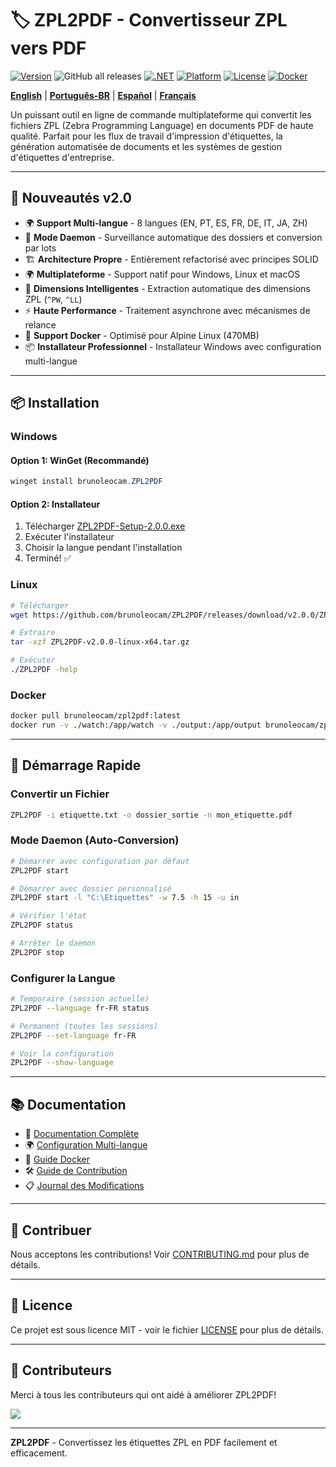 # 🏷️ ZPL2PDF - Convertisseur ZPL vers PDF

[![Version](https://img.shields.io/badge/version-2.0.0-blue.svg)](https://github.com/brunoleocam/ZPL2PDF/releases)
![GitHub all releases](https://img.shields.io/github/downloads/brunoleocam/ZPL2PDF/total)
[![.NET](https://img.shields.io/badge/.NET-9.0-purple.svg)](https://dotnet.microsoft.com/download)
[![Platform](https://img.shields.io/badge/platform-Windows%20%7C%20Linux%20%7C%20macOS-lightgrey.svg)](https://github.com/brunoleocam/ZPL2PDF)
[![License](https://img.shields.io/badge/license-MIT-green.svg)](../../LICENSE)
[![Docker](https://img.shields.io/badge/docker-Alpine%20470MB-blue.svg)](https://hub.docker.com/r/brunoleocam/zpl2pdf)

**[English](../../README.md)** | **[Português-BR](README.pt-BR.md)** | **[Español](README.es-ES.md)** | **[Français](#)**

Un puissant outil en ligne de commande multiplateforme qui convertit les fichiers ZPL (Zebra Programming Language) en documents PDF de haute qualité. Parfait pour les flux de travail d'impression d'étiquettes, la génération automatisée de documents et les systèmes de gestion d'étiquettes d'entreprise.

---

## 🚀 **Nouveautés v2.0**

- 🌍 **Support Multi-langue** - 8 langues (EN, PT, ES, FR, DE, IT, JA, ZH)
- 🔄 **Mode Daemon** - Surveillance automatique des dossiers et conversion par lots
- 🏗️ **Architecture Propre** - Entièrement refactorisé avec principes SOLID
- 🌍 **Multiplateforme** - Support natif pour Windows, Linux et macOS
- 📐 **Dimensions Intelligentes** - Extraction automatique des dimensions ZPL (`^PW`, `^LL`)
- ⚡ **Haute Performance** - Traitement asynchrone avec mécanismes de relance
- 🐳 **Support Docker** - Optimisé pour Alpine Linux (470MB)
- 📦 **Installateur Professionnel** - Installateur Windows avec configuration multi-langue

---

## 📦 **Installation**

### **Windows**

#### Option 1: WinGet (Recommandé)
```powershell
winget install brunoleocam.ZPL2PDF
```

#### Option 2: Installateur
1. Télécharger [ZPL2PDF-Setup-2.0.0.exe](https://github.com/brunoleocam/ZPL2PDF/releases/latest)
2. Exécuter l'installateur
3. Choisir la langue pendant l'installation
4. Terminé! ✅

### **Linux**

```bash
# Télécharger
wget https://github.com/brunoleocam/ZPL2PDF/releases/download/v2.0.0/ZPL2PDF-v2.0.0-linux-x64.tar.gz

# Extraire
tar -xzf ZPL2PDF-v2.0.0-linux-x64.tar.gz

# Exécuter
./ZPL2PDF -help
```

### **Docker**

```bash
docker pull brunoleocam/zpl2pdf:latest
docker run -v ./watch:/app/watch -v ./output:/app/output brunoleocam/zpl2pdf:latest
```

---

## 🚀 **Démarrage Rapide**

### **Convertir un Fichier**
```bash
ZPL2PDF -i etiquette.txt -o dossier_sortie -n mon_etiquette.pdf
```

### **Mode Daemon (Auto-Conversion)**
```bash
# Démarrer avec configuration par défaut
ZPL2PDF start

# Démarrer avec dossier personnalisé
ZPL2PDF start -l "C:\Etiquettes" -w 7.5 -h 15 -u in

# Vérifier l'état
ZPL2PDF status

# Arrêter le daemon
ZPL2PDF stop
```

### **Configurer la Langue**
```bash
# Temporaire (session actuelle)
ZPL2PDF --language fr-FR status

# Permanent (toutes les sessions)
ZPL2PDF --set-language fr-FR

# Voir la configuration
ZPL2PDF --show-language
```

---

## 📚 **Documentation**

- 📖 [Documentation Complète](../README.md)
- 🌍 [Configuration Multi-langue](../guides/LANGUAGE_CONFIGURATION.md)
- 🐳 [Guide Docker](../guides/DOCKER_GUIDE.md)
- 🛠️ [Guide de Contribution](../../CONTRIBUTING.md)
- 📋 [Journal des Modifications](../../CHANGELOG.md)

---

## 🤝 **Contribuer**

Nous acceptons les contributions! Voir [CONTRIBUTING.md](../../CONTRIBUTING.md) pour plus de détails.

---

## 📄 **Licence**

Ce projet est sous licence MIT - voir le fichier [LICENSE](../../LICENSE) pour plus de détails.

---

## 👥 **Contributeurs**

Merci à tous les contributeurs qui ont aidé à améliorer ZPL2PDF!

<a href="https://github.com/brunoleocam/ZPL2PDF/graphs/contributors">
  <img src="https://contrib.rocks/image?repo=brunoleocam/ZPL2PDF" />
</a>

---

**ZPL2PDF** - Convertissez les étiquettes ZPL en PDF facilement et efficacement.

